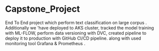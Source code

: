 # Capstone_Project
End To End project which perform text classification on large corpus . Additionally we 'have deployed to AKS cluster, tracked the model training with ML-FLOW, perform data versioning with DVC, created pipeline to deploy it to production with GitHub CI/CD pipeline. along with used monitoring tool Grafana &amp; Prometheus . 
